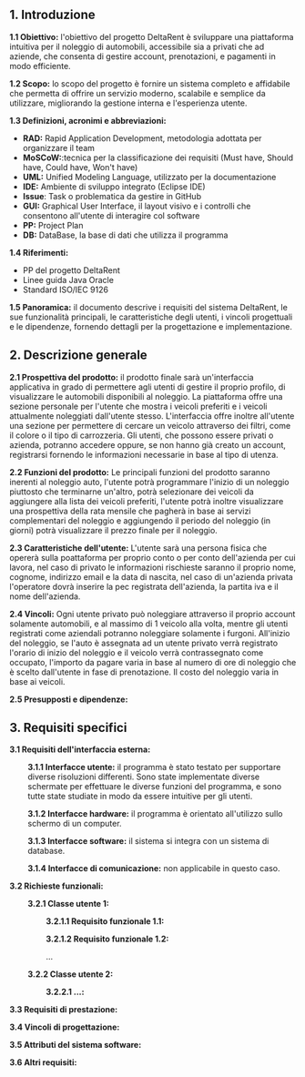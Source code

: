 
## 1. Introduzione

**1.1 Obiettivo:** l'obiettivo del progetto DeltaRent è sviluppare una piattaforma intuitiva per il noleggio di automobili, accessibile sia a privati che ad aziende, che consenta di gestire account, prenotazioni, e pagamenti in modo efficiente.

**1.2 Scopo:** lo scopo del progetto è fornire un sistema completo e affidabile che permetta di offrire un servizio moderno, scalabile e semplice da utilizzare, migliorando la gestione interna e l'esperienza utente.

**1.3 Definizioni, acronimi e abbreviazioni:**

- **RAD:** Rapid Application Development, metodologia adottata per organizzare il team
- **MoSCoW:**:tecnica per la classificazione dei requisiti (Must have, Should have, Could have, Won't have)
- **UML:** Unified Modeling Language, utilizzato per la documentazione
- **IDE:** Ambiente di sviluppo integrato (Eclipse IDE)
- **Issue**: Task o problematica da gestire in GitHub
- **GUI:** Graphical User Interface, il layout visivo e i controlli che consentono all'utente di interagire col software
- **PP:** Project Plan
- **DB:** DataBase, la base di dati che utilizza il programma

**1.4 Riferimenti:**

- PP del progetto DeltaRent
- Linee guida Java Oracle
- Standard ISO/IEC 9126

**1.5 Panoramica:** il documento descrive i requisiti del sistema DeltaRent, le sue funzionalità principali, le caratteristiche degli utenti, i vincoli progettuali e le dipendenze, fornendo dettagli per la progettazione e implementazione.

## 2. Descrizione generale

**2.1 Prospettiva del prodotto:** il prodotto finale sarà un'interfaccia applicativa in grado di permettere agli utenti di gestire il proprio profilo, di visualizzare le automobili disponibili al noleggio. La piattaforma offre una sezione personale per l'utente che mostra i veicoli preferiti e i veicoli attualmente noleggiati dall'utente stesso. L'interfaccia offre inoltre all'utente una sezione per permettere di cercare un veicolo attraverso dei filtri, come il colore o il tipo di carrozzeria. Gli utenti, che possono essere privati o azienda, potranno accedere oppure, se non hanno già creato un account, registrarsi fornendo le informazioni necessarie in base al tipo di utenza. 

**2.2 Funzioni del prodotto:** Le principali funzioni del prodotto saranno inerenti al noleggio auto, l'utente potrà programmare l'inizio di un noleggio piuttosto che terminarne un'altro, potrà selezionare dei veicoli da aggiungere alla lista dei veicoli preferiti, l'utente potrà inoltre visualizzare una prospettiva della rata mensile che pagherà in base ai servizi complementari del noleggio e aggiungendo il periodo del noleggio (in giorni) potrà visualizzare il prezzo finale per il noleggio. 

**2.3 Caratteristiche dell'utente:** L'utente sarà una persona fisica che opererà sulla poattaforma per proprio conto o per conto dell'azienda per cui lavora, nel caso di privato le informazioni rischieste saranno il proprio nome, cognome, indirizzo email e la data di nascita, nel caso di un'azienda privata l'operatore dovrà inserire la pec registrata dell'azienda, la partita iva e il nome dell'azienda.

**2.4 Vincoli:** Ogni utente privato può noleggiare attraverso il proprio account solamente automobili, e al massimo di 1 veicolo alla volta, mentre gli utenti registrati come aziendali potranno noleggiare solamente i furgoni.
All'inizio del noleggio, se l'auto è assegnata ad un utente privato verrà registrato l'orario di inizio del noleggio e il veicolo verrà contrassegnato come occupato, l'importo da pagare varia in base al numero di ore di noleggio che è scelto dall'utente in fase di prenotazione. Il costo del noleggio varia in base ai veicoli.

**2.5 Presupposti e dipendenze:** 

## 3. Requisiti specifici

**3.1 Requisiti dell'interfaccia esterna:**

<div style="margin-left: 32px;">

**3.1.1 Interfacce utente:** il programma è stato testato per supportare diverse risoluzioni differenti. Sono state implementate diverse schermate per effettuare le diverse funzioni del programma, e sono tutte state studiate in modo da essere intuitive per gli utenti.

**3.1.2 Interfacce hardware:** il programma è orientato all'utilizzo sullo schermo di un computer.

**3.1.3 Interfacce software:** il sistema si integra con un sistema di database.

**3.1.4 Interfacce di comunicazione:** non applicabile in questo caso.

</div>

**3.2 Richieste funzionali:**

<div style="margin-left: 32px;">

**3.2.1 Classe utente 1:** 

<div style="margin-left: 32px;">

**3.2.1.1 Requisito funzionale 1.1:** 

**3.2.1.2 Requisito funzionale 1.2:** 

...

</div>

**3.2.2 Classe utente 2:**


<div style="margin-left: 32px;">

**3.2.2.1 ...:** 

</div>

</div>

**3.3 Requisiti di prestazione:**

**3.4 Vincoli di progettazione:**

**3.5 Attributi del sistema software:**

**3.6 Altri requisiti:**
